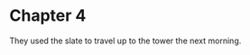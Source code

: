 Chapter 4
==========================

They used the slate to travel up to the tower the next morning.